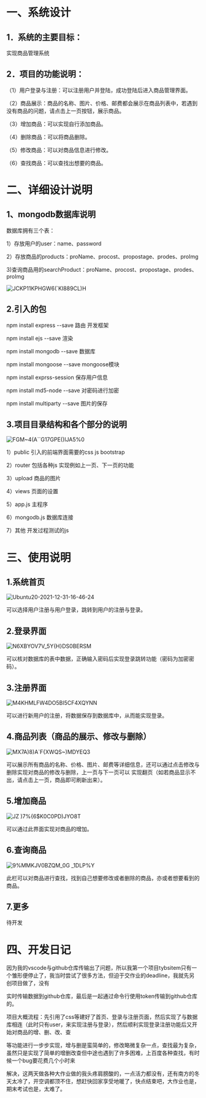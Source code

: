 一、系统设计
===
1．系统的主要目标：
---
实现商品管理系统

2．项目的功能说明：
---
（1）用户登录与注册：可以注册用户并登陆，成功登陆后进入商品管理界面。

（2）商品展示：商品的名称、图片、价格、邮费都会展示在商品列表中，若遇到没有商品的问题，请点击上一页按钮，展示商品。

（3）增加商品：可以实现自行添加商品。

（4）删除商品：可以将商品删除。

（5）修改商品：可以对商品信息进行修改。

（6）查找商品：可以查找出想要的商品。

二、详细设计说明
==
1、mongodb数据库说明
--
数据库拥有三个表：

1）存放用户的user：name、password

2）存放商品的products：proName、procost、propostage、prodes、proImg

3)查询商品用的searchProduct：proName、procost、propostage、prodes、proImg

![JCKP11KPHGW6(`KI889CL)H](https://user-images.githubusercontent.com/95195374/147814214-df2d688b-9314-4eb9-b33b-558bdc37a4c1.png)

2.引入的包
--
npm install express --save  路由 开发框架

npm install ejs --save  渲染

npm install mongodb --save  数据库

npm install mongoose --save  mongoose模块

npm install exprss-session  保存用户信息

npm install md5-node --save  对密码进行加密

npm install multiparty --save  图片的保存

3.项目目录结构和各个部分的说明
--
![FGM~4(A``G17GPE()IJA5%0](https://user-images.githubusercontent.com/95195374/147817918-49cf7274-0757-4252-ac6f-89120c1cf78a.png)

1）public 引入的前端界面需要的css js bootstrap

2）router 包括各种js 实现例如上一页、下一页的功能

3）upload 商品的图片

4）views 页面的设置

5）app.js 主程序

6）mongodb.js 数据库连接

7）其他 开发过程测试的js

三、使用说明
==
1.系统首页
--
![Ubuntu20-2021-12-31-16-46-24](https://user-images.githubusercontent.com/95195374/147813931-29679b8c-9754-4bde-98a4-977422685ce5.png)

可以选择用户注册与用户登录，跳转到用户的注册与登录。

2.登录界面
--
![N6XBYOV7V_5Y{H}DS0BERSM](https://user-images.githubusercontent.com/95195374/147815349-b662df33-2b9d-4fc3-a410-a2d7dbfd62d3.png)

可以核对数据库的表中数据，正确输入密码后实现登录跳转功能（密码为加密密码）。

3.注册界面
--
![M4KHMLFW4DO5BI5CF4XQYNN](https://user-images.githubusercontent.com/95195374/147817534-e7778f54-71e9-4df7-8958-b38a558f42f7.png)

可以进行新用户的注册，将数据保存到数据库中，从而能实现登录。

4.商品列表（商品的展示、修改与删除）
--
![MX7A)8)A`F{XWQS~)MDYEQ3](https://user-images.githubusercontent.com/95195374/147815571-0fe2729a-8623-481b-8077-92a914ccb670.png)

可以展示所有商品的名称、价格、图片、邮费等详细信息，还可以通过点击修改与删除实现对商品的修改与删除，上一页与下一页可以
实现翻页（如若商品显示不出，请点击上一页，商品即可刷新出来）。

5.增加商品
--
![JZ )7%{6$K0C0PD)JYO8T](https://user-images.githubusercontent.com/95195374/147817793-693cbdaa-6e6b-48c3-bd19-c11d8964d0e2.png)

可以通过此界面实现对商品的增加。

6.查询商品
--
![9%MMKJV0BZQM_0G _1DLP%Y](https://user-images.githubusercontent.com/95195374/147818198-a9babdb8-c570-464a-8c9f-c6bc841b3369.png)

此栏可以对商品进行查找，找到自己想要修改或者删除的商品，亦或者想要看到的商品。

7.更多
---
待开发

四、开发日记
==
因为我的vscode与github仓库传输出了问题，所以我第一个项目tybsitem只有一个雏形便停止了，我当时尝试了很多方法，但迫于交作业的deadline，我就先另创项目做了，没有

实时传输数据到github仓库，最后是一起通过命令行使用token传输到github仓库的。

项目大概流程：先引用了css等建好了首页、登录与注册页面，然后实现了与数据库相连（此时只有user，来实现注册与登录），然后顺利实现登录注册功能后又开始对商品的增、删、改、查

等功能进行一步步实现，增与删是蛮简单的，修改略微复杂一点，查找最为复杂，虽然只是实现了简单的增删改查但中途也遇到了许多困难，上百度各种查找，有时候一个bug要花费几个小时来

解决，这两天做各种大作业做的我头疼肩膀酸的，一点活力都没有，还有南方的冬天太冷了，开空调都顶不住，想赶快回家享受地暖了，快点结束吧，大作业也是，期末考试也是，太难了。


